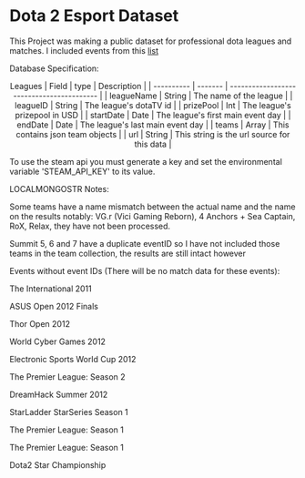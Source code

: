 # Dota 2 Esport Dataset

This Project was making a public dataset for professional dota leagues and matches.
I included events from this [list](https://liquipedia.net/dota2/Tier_1_Tournaments)

Database Specification:

<p align="center">
Leagues
| Field | type | Description |
| ---------- | ------- | ----------------------------------------- |
| leagueName | String | The name of the league |
| leagueID | String | The league's dotaTV id |
| prizePool | Int | The league's prizepool in USD |
| startDate | Date | The league's first main event day |
| endDate | Date | The league's last main event day |
| teams | Array | This contains json team objects |
| url | String | This string is the url source for this data |
</p>

To use the steam api you must generate a key and set the environmental variable 'STEAM_API_KEY' to its value.

LOCALMONGOSTR 
Notes:

Some teams have a name mismatch between the actual name and the name on the results notably: VG.r (Vici Gaming Reborn), 4 Anchors + Sea Captain, RoX, Relax, they have not been processed.

Summit 5, 6 and 7 have a duplicate eventID so I have not included those teams in the team collection, the results are still intact however

Events without event IDs (There will be no match data for these events):

The International 2011

ASUS Open 2012 Finals

Thor Open 2012

World Cyber Games 2012

Electronic Sports World Cup 2012

The Premier League: Season 2

DreamHack Summer 2012

StarLadder StarSeries Season 1

The Premier League: Season 1

The Premier League: Season 1

Dota2 Star Championship